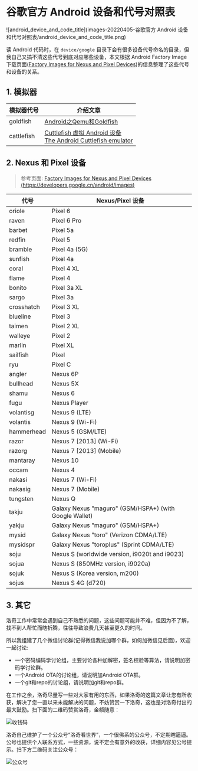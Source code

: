 # 谷歌官方 Android 设备和代号对照表

![android_device_and_code_title](images-20220405-谷歌官方 Android 设备和代号对照表/android_device_and_code_title.png)

读 Android 代码时，在 `device/google` 目录下会有很多设备代号命名的目录，但我自己又搞不清这些代号到底对应哪些设备，本文根据 Android Factory Image 下载页面([Factory Images for Nexus and Pixel Devices](https://developers.google.cn/android/images))的信息整理了这些代号和设备的关系。

## 1. 模拟器

| 模拟器代号 |  介绍文章  |
| ---- | ---- |
| goldfish | [Android之Qemu和Goldfish](https://blog.csdn.net/leopard21/article/details/21715905) |
| cattlefish | [Cuttlefish 虚拟 Android 设备](https://source.android.google.cn/setup/create/cuttlefish?hl=zh-cn)<br />[The Android Cuttlefish emulator](https://2net.co.uk/blog/cuttlefish-android12.html) |
## 2. Nexus 和 Pixel 设备

>  参考页面: [Factory Images for Nexus and Pixel Devices (https://developers.google.cn/android/images)](https://developers.google.cn/android/images)



| 代号 | Nexus/Pixel 设备 |
| ---- | ---- |
| oriole | Pixel 6 |
| raven | Pixel 6 Pro |
| barbet | Pixel 5a |
| redfin | Pixel 5 |
| bramble | Pixel 4a (5G) |
| sunfish | Pixel 4a |
| coral | Pixel 4 XL |
| flame | Pixel 4 |
| bonito | Pixel 3a XL |
| sargo | Pixel 3a |
| crosshatch | Pixel 3 XL |
| blueline | Pixel 3 |
| taimen | Pixel 2 XL |
| walleye | Pixel 2 |
| marlin | Pixel XL |
| sailfish | Pixel |
| ryu | Pixel C |
| angler | Nexus 6P |
| bullhead | Nexus 5X |
| shamu | Nexus 6 |
| fugu | Nexus Player |
| volantisg | Nexus 9 (LTE) |
| volantis | Nexus 9 (Wi-Fi) |
| hammerhead | Nexus 5 (GSM/LTE) |
| razor | Nexus 7 [2013] (Wi-Fi) |
| razorg | Nexus 7 [2013] (Mobile) |
| mantaray | Nexus 10 |
| occam | Nexus 4 |
| nakasi | Nexus 7 (Wi-Fi) |
| nakasig | Nexus 7 (Mobile) |
| tungsten | Nexus Q |
| takju | Galaxy Nexus "maguro" (GSM/HSPA+) (with Google Wallet) |
| yakju | Galaxy Nexus "maguro" (GSM/HSPA+) |
| mysid | Galaxy Nexus "toro" (Verizon CDMA/LTE) |
| mysidspr | Galaxy Nexus "toroplus" (Sprint CDMA/LTE) |
| soju | Nexus S (worldwide version, i9020t and i9023) |
| sojua | Nexus S (850MHz version, i9020a) |
| sojuk | Nexus S (Korea version, m200) |
| sojus | Nexus S 4G (d720) |

## 3. 其它

洛奇工作中常常会遇到自己不熟悉的问题，这些问题可能并不难，但因为不了解，找不到人帮忙而瞎折腾，往往导致浪费几天甚至更久的时间。

所以我组建了几个微信讨论群(记得微信我说加哪个群，如何加微信见后面)，欢迎一起讨论:
- 一个密码编码学讨论组，主要讨论各种加解密，签名校验等算法，请说明加密码学讨论群。
- 一个Android OTA的讨论组，请说明加Android OTA群。
- 一个git和repo的讨论组，请说明加git和repo群。

在工作之余，洛奇尽量写一些对大家有用的东西，如果洛奇的这篇文章让您有所收获，解决了您一直以来未能解决的问题，不妨赞赏一下洛奇，这也是对洛奇付出的最大鼓励。扫下面的二维码赞赏洛奇，金额随意：

![收钱码](https://img-blog.csdnimg.cn/20190111150810383.png)

洛奇自己维护了一个公众号“洛奇看世界”，一个很佛系的公众号，不定期瞎逼逼。公号也提供个人联系方式，一些资源，说不定会有意外的收获，详细内容见公号提示。扫下方二维码关注公众号：

![公众号](https://img-blog.csdnimg.cn/20190111150824695.png)

